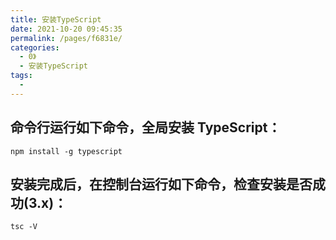 ```yaml
---
title: 安装TypeScript
date: 2021-10-20 09:45:35
permalink: /pages/f6831e/
categories:
  - 0》
  - 安装TypeScript
tags:
  - 
---
```

## 命令行运行如下命令，全局安装 TypeScript：
`
npm install -g typescript
` 

## 安装完成后，在控制台运行如下命令，检查安装是否成功(3.x)：

`
tsc -V
`

